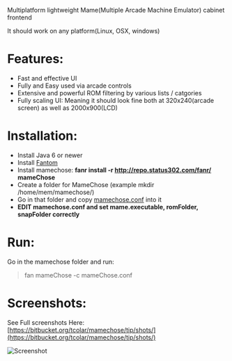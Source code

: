 Multiplatform lightweight Mame(Multiple Arcade Machine Emulator) cabinet frontend

It should work on any platform(Linux, OSX, windows)

# Features:
* Fast and effective UI
* Fully and Easy used via arcade controls
* Extensive and powerful ROM filtering by various lists / catgories
* Fully scaling UI: Meaning it should look fine both at 320x240(arcade screen) as well as 2000x900(LCD)

# Installation:
- Install Java 6 or newer
- Install [Fantom](http://www.fantom.org/)
- Install mamechose:  **fanr install -r http://repo.status302.com/fanr/ mameChose**
- Create a folder for MameChose (example mkdir /home/mem/mamechose/)
- Go in that folder and copy [mamechose.conf](https://bitbucket.org/tcolar/mamechose/raw/tip/mamechose.conf) into it
- **EDIT mamechose.conf and set mame.executable, romFolder, snapFolder correctly**

# Run:
Go in the mamechose folder and run:
> fan mameChose -c mameChose.conf

# Screenshots:

See Full screenshots Here: [https://bitbucket.org/tcolar/mamechose/tip/shots/](https://bitbucket.org/tcolar/mamechose/tip/shots/)

![Screenshot](https://bitbucket.org/tcolar/mamechose/raw/shots/categories.png)

